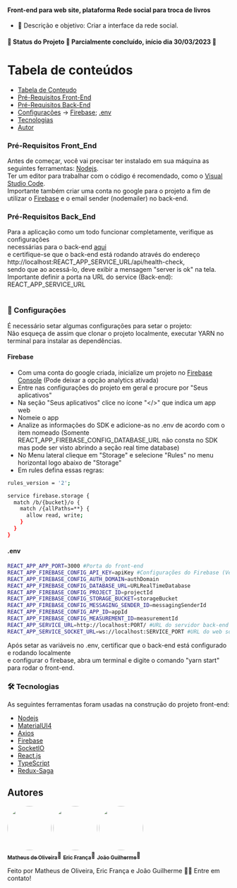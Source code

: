 #### Front-end para web site, plataforma Rede social para troca de livros

- 💬 Descrição e objetivo: Criar a interface da rede social.

#### 🚧 Status do Projeto 🚀 Parcialmente concluído, início dia 30/03/2023 🚧

# Tabela de conteúdos

<!--ts-->

- [Tabela de Conteudo](#Tabela-de-conteúdos)
- [Pré-Requisitos Front-End](#Pré-requisitos-Front_End)
- [Pré-Requisitos Back-End](#Pré-requisitos-Back_End)
- [Configurações](#🎲-Configurações) -> [Firebase](#Firebase); [.env](#.env)
- [Tecnologias](#🛠-Tecnologias)
- [Autor](#Autores)
  <!--te-->
  <br>

### Pré-Requisitos Front_End

Antes de começar, você vai precisar ter instalado em sua máquina as seguintes ferramentas:
[Nodejs](https://nodejs.org/en/).<br>
Ter um editor para trabalhar com o código é recomendado, como o [Visual Studio Code](https://code.visualstudio.com/).<br>
Importante também criar uma conta no google para o projeto a fim de utilizar o [Firebase](https://firebase.google.com/?hl=pt) e o email sender (nodemailer) no back-end.

### Pré-Requisitos Back_End

Para a aplicação como um todo funcionar completamente, verifique as configurações <br>
necessárias para o back-end <a href="https://github.com/oliveiramatheux/tcc-escambooks-api#readme">aqui</a> <br>
e certifique-se que o back-end está rodando através do endereço http://localhost:REACT_APP_SERVICE_URL/api/health-check, <br>
sendo que ao acessá-lo, deve exibir a mensagem "server is ok" na tela. Importante definir a porta na URL do service (Back-end): REACT_APP_SERVICE_URL<br> <br>


### 🎲 Configurações

É necessário setar algumas configurações para setar o projeto: <br>
Não esqueça de assim que clonar o projeto localmente, executar YARN no terminal para instalar as dependências.

#### Firebase

- Com uma conta do google criada, inicialize um projeto no [Firebase Console](https://console.firebase.google.com/?hl=pt) (Pode deixar a opção analytics ativada) <br>
- Entre nas configurações do projeto em geral e procure por "Seus aplicativos" <br>
- Na seção "Seus aplicativos" clice no ícone "</>" que indica um app web <br>
- Nomeie o app <br>
- Analize as informações do SDK e adicione-as no .env de acordo com o item nomeado (Somente REACT_APP_FIREBASE_CONFIG_DATABASE_URL
não consta no SDK mas pode ser visto abrindo a seção real time database) <br>
- No Menu lateral clieque em "Storage" e selecione "Rules" no menu horizontal logo abaixo de "Storage" <br>
- Em rules defina essas regras:

```bash
rules_version = '2';

service firebase.storage {
  match /b/{bucket}/o {
    match /{allPaths=**} {
      allow read, write;
    }
  }
}
```

#### .env

```bash
REACT_APP_APP_PORT=3000 #Porta do front-end
REACT_APP_FIREBASE_CONFIG_API_KEY=apiKey #Configurações do Firebase (Ver sessão)
REACT_APP_FIREBASE_CONFIG_AUTH_DOMAIN=authDomain
REACT_APP_FIREBASE_CONFIG_DATABASE_URL=URLRealTimeDatabase
REACT_APP_FIREBASE_CONFIG_PROJECT_ID=projectId
REACT_APP_FIREBASE_CONFIG_STORAGE_BUCKET=storageBucket
REACT_APP_FIREBASE_CONFIG_MESSAGING_SENDER_ID=messagingSenderId
REACT_APP_FIREBASE_CONFIG_APP_ID=appId
REACT_APP_FIREBASE_CONFIG_MEASUREMENT_ID=measurementId
REACT_APP_SERVICE_URL=http://localhost:PORT/ #URL do servidor back-end
REACT_APP_SERVICE_SOCKET_URL=ws://localhost:SERVICE_PORT #URL do web socket para o socket IO(colocar porta do back-end)
```
Após setar as variáveis no .env, certificar que o back-end está configurado e rodando localmente <br>
e configurar o firebase, abra um terminal e digite o comando "yarn start" para rodar o front-end.

### 🛠 Tecnologias

As seguintes ferramentas foram usadas na construção do projeto front-end:

- [Nodejs](https://nodejs.org/en/)
- [MaterialUI4](https://v4.mui.com/getting-started/installation/)
- [Axios](https://axios-http.com/ptbr/docs/intro)
- [Firebase](https://firebase.google.com/?hl=pt)
- [SocketIO](https://socket.io/)
- [React.js](https://react.dev/)
- [TypeScript](https://www.typescriptlang.org/)
- [Redux-Saga](https://redux-saga.js.org/)

## Autores

<div>
  <img style="border-radius: 50%;" src="https://media.licdn.com/dms/image/C4D03AQEN5MndpcR7Rg/profile-displayphoto-shrink_800_800/0/1613396220155?e=1706140800&v=beta&t=wD-6BuaUEHSPPBVLZbQcSuMQjX3tQdU2D5W94x_K0jY" width="100px;" alt=""/> <!-- Matheus  -->
  <img style="border-radius: 50%;" src="https://media.licdn.com/dms/image/C4D03AQE_XlWds1qORg/profile-displayphoto-shrink_800_800/0/1646512221130?e=1706140800&v=beta&t=SsnJRaf9MaFCpMUjBahLMSF02BmxBnDPkJU5q_NkCbE" width="100px;" alt=""/> <!-- Eric  -->
  <img style="border-radius: 50%;" src="https://media.licdn.com/dms/image/D4D03AQFSRHVNtz9Fjg/profile-displayphoto-shrink_800_800/0/1685025769328?e=1706140800&v=beta&t=fvz6PxqFlXbIEFdI50qQSzjn_CSAKtuku1rkjUyYIFs" width="100px;" alt=""/> <!-- João  -->
</div>
<a href="https://www.linkedin.com/in/oliveiramatheux/">
<sub><b>Matheus de Oliveira</b></sub></a>🚀
<a href="https://www.linkedin.com/in/eric-nielsen-frança-65273914a/">
<sub><b>Eric França</b></sub></a>🚀
<a href="https://www.linkedin.com/in/joao-guis/">
<sub><b>João Guilherme</b></sub></a>🚀

Feito por Matheus de Oliveira, Eric França e João Guilherme 👋🏽 Entre em contato!
